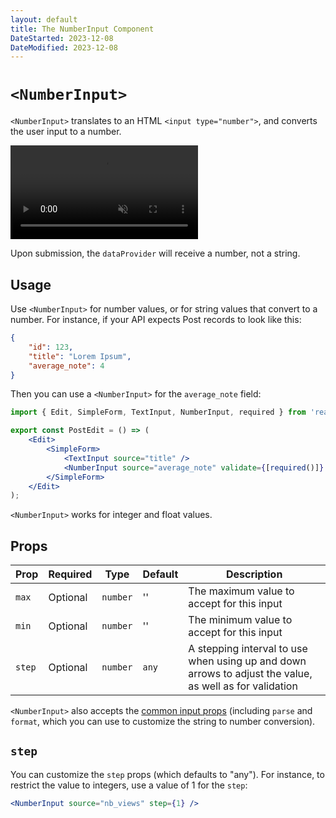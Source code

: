```yaml
---
layout: default
title: The NumberInput Component
DateStarted: 2023-12-08
DateModified: 2023-12-08
---
```


# `<NumberInput>`

`<NumberInput>` translates to an HTML `<input type="number">`, and converts the user input to a number.

<video controls autoplay playsinline muted loop>
  <source src="./img/number-input.webm" type="video/webm"/>
  <source src="./img/number-input.mp4" type="video/mp4"/>
  Your browser does not support the video tag.
</video>

Upon submission, the `dataProvider` will receive a number, not a string.

## Usage

Use `<NumberInput>` for number values, or for string values that convert to a number. For instance, if your API expects Post records to look like this:

```json
{
    "id": 123,
    "title": "Lorem Ipsum",
    "average_note": 4
}
```

Then you can use a `<NumberInput>` for the `average_note` field:

```jsx
import { Edit, SimpleForm, TextInput, NumberInput, required } from 'react-admin';

export const PostEdit = () => (
    <Edit>
        <SimpleForm>
            <TextInput source="title" />
            <NumberInput source="average_note" validate={[required()]} />
        </SimpleForm>
    </Edit>
);
```

`<NumberInput>` works for integer and float values. 

## Props

| Prop   | Required | Type     | Default | Description                                                                                             |
| ------ | -------- | -------- | ------- | ------------------------------------------------------------------------------------------------------- |
| `max`  | Optional | `number` | ''      | The maximum value to accept for this input                                                              |
| `min`  | Optional | `number` | ''      | The minimum value to accept for this input                                                              |
| `step` | Optional | `number` | `any`   | A stepping interval to use when using up and down arrows to adjust the value, as well as for validation |

`<NumberInput>` also accepts the [common input props](./Inputs.md#common-input-props) (including `parse` and `format`, which you can use to customize the string to number conversion).

## `step`

You can customize the `step` props (which defaults to "any"). For instance, to restrict the value to integers, use a value of 1 for the `step`:

```jsx
<NumberInput source="nb_views" step={1} />
```
